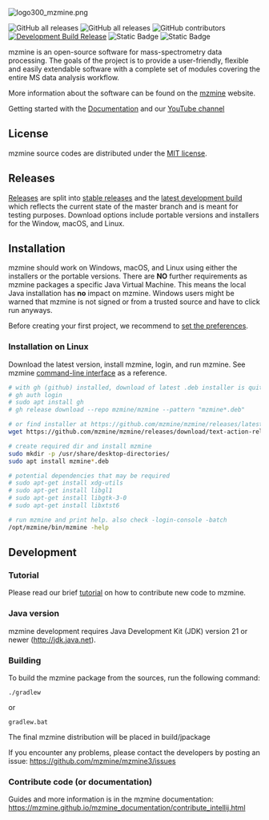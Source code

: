 ![logo300_mzmine.png](mzmine-community%2Flogo%2Flogo300_mzmine.png)

![GitHub all releases](https://img.shields.io/github/downloads/mzmine/mzmine3/total)
![GitHub all releases](https://img.shields.io/github/downloads/mzmine/mzmine3/latest/total)
![GitHub contributors](https://img.shields.io/github/contributors/mzmine/mzmine3)
[![Development Build Release](https://github.com/mzmine/mzmine3/actions/workflows/dev_build_release.yml/badge.svg)](https://github.com/mzmine/mzmine3/actions/workflows/dev_build_release.yml)
![Static Badge](https://img.shields.io/badge/JDK%20version-22-blue)
![Static Badge](https://img.shields.io/badge/JavaFX%20version-22-%2391219c)

mzmine is an open-source software for mass-spectrometry data processing. The goals of the project is
to provide a user-friendly, flexible and easily extendable software with a complete set of modules
covering the entire MS data analysis workflow.

More information about the software can be found on the [mzmine](http://mzmine.github.io) website.

Getting started with the [Documentation](https://mzmine.github.io/mzmine_documentation/index.html) and our [YouTube channel](https://www.youtube.com/@mzmineproject/playlists?view=1&sort=lad&flow=grid)

## License

mzmine source codes are distributed under the [MIT license](LICENSE.txt).


## Releases

[Releases](https://github.com/mzmine/mzmine3/releases?q=&expanded=true) are split into [stable releases](https://github.com/mzmine/mzmine3/releases/latest)
and
the [latest development build](https://github.com/mzmine/mzmine3/releases/tag/Development-release)
which reflects the current state of the master branch and is meant for testing purposes. Download
options include portable versions and installers for the Window, macOS, and Linux.

## Installation

mzmine should work on Windows, macOS, and Linux using either the installers or the portable versions. There are **NO** further requirements as mzmine packages a specific Java Virtual Machine. This means the local Java installation has **no** impact on mzmine. Windows users might be warned that mzmine is not signed or from a trusted source and have to click run anyways. 

Before creating your first project, we recommend to [set the preferences](#set-user-preferences).

### Installation on Linux

Download the latest version, install mzmine, login, and run mzmine. See mzmine [command-line interface](https://mzmine.github.io/mzmine_documentation/commandline_tool.html) as a reference.  
```bash
# with gh (github) installed, download of latest .deb installer is quite easy
# gh auth login
# sudo apt install gh
# gh release download --repo mzmine/mzmine --pattern "mzmine*.deb"

# or find installer at https://github.com/mzmine/mzmine/releases/latest 
wget https://github.com/mzmine/mzmine/releases/download/text-action-release/mzmine_4.3.1_amd64.deb

# create required dir and install mzmine
sudo mkdir -p /usr/share/desktop-directories/
sudo apt install mzmine*.deb

# potential dependencies that may be required 
# sudo apt-get install xdg-utils
# sudo apt-get install libgl1
# sudo apt-get install libgtk-3-0
# sudo apt-get install libxtst6

# run mzmine and print help. also check -login-console -batch
/opt/mzmine/bin/mzmine -help
```

## Development

### Tutorial

Please read our brief [tutorial](http://mzmine.github.io/development.html) on how to contribute new
code to mzmine.

### Java version

mzmine development requires Java Development Kit (JDK) version 21 or newer (http://jdk.java.net).


### Building

To build the mzmine package from the sources, run the following command:

    ./gradlew

or

    gradlew.bat

The final mzmine distribution will be placed in build/jpackage

If you encounter any problems, please contact the developers by posting an issue:
https://github.com/mzmine/mzmine3/issues

### Contribute code (or documentation)
Guides and more information is in the mzmine documentation:
https://mzmine.github.io/mzmine_documentation/contribute_intellij.html

